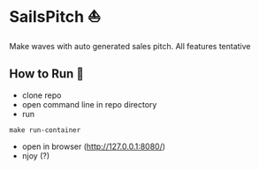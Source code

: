 # SailsPitch ⛵

Make waves with auto generated sales pitch.
All features tentative

## How to Run 👟

- clone repo
- open command line in repo directory
- run
```
make run-container
```

- open in browser (http://127.0.0.1:8080/)
- njoy (?)



